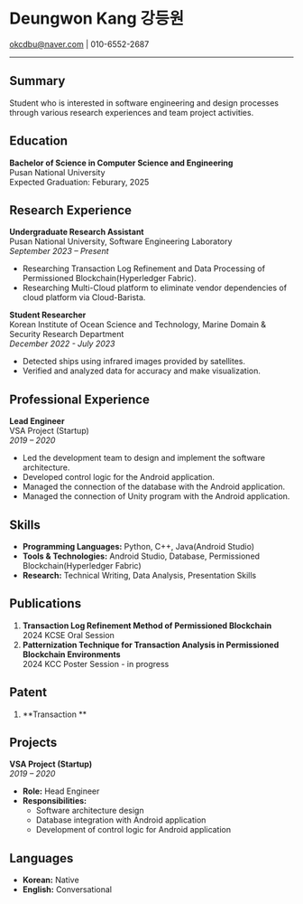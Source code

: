 # Deungwon Kang 강등원

okcdbu@naver.com | 010-6552-2687

---

## Summary
Student who is interested in software engineering and design processes through various research experiences and team project activities.

## Education
**Bachelor of Science in Computer Science and Engineering**  
Pusan National University  
Expected Graduation: Feburary, 2025

## Research Experience
**Undergraduate Research Assistant**  
Pusan National University, Software Engineering Laboratory  
*September 2023 – Present*

- Researching Transaction Log Refinement and Data Processing of Permissioned Blockchain(Hyperledger Fabric).
- Researching Multi-Cloud platform to eliminate vendor dependencies of cloud platform via Cloud-Barista.

**Student Researcher**  
Korean Institute of Ocean Science and Technology, Marine Domain & Security Research Department  
*December 2022 - July 2023*
- Detected ships using infrared images provided by satellites.
- Verified and analyzed data for accuracy and make visualization.

## Professional Experience
**Lead Engineer**  
VSA Project (Startup)  
*2019 – 2020*

- Led the development team to design and implement the software architecture.
- Developed control logic for the Android application.
- Managed the connection of the database with the Android application.
- Managed the connection of Unity program with the Android application.

## Skills
- **Programming Languages:**  Python, C++, Java(Android Studio)
- **Tools & Technologies:** Android Studio, Database, Permissioned Blockchain(Hyperledger Fabric)
- **Research:** Technical Writing, Data Analysis, Presentation Skills

## Publications
1. **Transaction Log Refinement Method of Permissioned Blockchain**  
   2024 KCSE Oral Session
2. **Patternization Technique for Transaction Analysis in Permissioned Blockchain Environments**  
   2024 KCC Poster Session - in progress

## Patent
1. **Transaction **

## Projects
**VSA Project (Startup)**  
*2019 – 2020*

- **Role:** Head Engineer
- **Responsibilities:**
  - Software architecture design
  - Database integration with Android application
  - Development of control logic for Android application

## Languages
- **Korean:** Native
- **English:** Conversational

